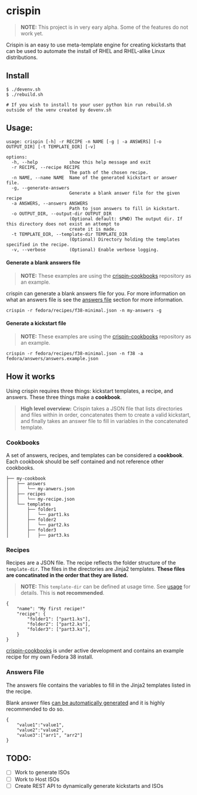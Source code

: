 # crispin

> **NOTE:** This project is in very eary alpha. Some of the features do not work yet.

Crispin is an easy to use meta-template engine for creating kickstarts that can be used to automate the install of RHEL and RHEL-alike Linux distributions.


## Install

```
$ ./devenv.sh
$ ./rebuild.sh

# If you wish to install to your user python bin run rebuild.sh outside of the venv created by devenv.sh
```

## Usage:
```
usage: crispin [-h] -r RECIPE -n NAME [-g | -a ANSWERS] [-o OUTPUT_DIR] [-t TEMPLATE_DIR] [-v]

options:
  -h, --help            show this help message and exit
  -r RECIPE, --recipe RECIPE
                        The path of the chosen recipe.
  -n NAME, --name NAME  Name of the generated kickstart or answer file.
  -g, --generate-answers
                        Generate a blank answer file for the given recipe
  -a ANSWERS, --answers ANSWERS
                        Path to json answers to fill in kickstart.
  -o OUTPUT_DIR, --output-dir OUTPUT_DIR
                        (Optional default: $PWD) The output dir. If this directory does not exist an attempt to
                        create it is made.
  -t TEMPLATE_DIR, --template-dir TEMPLATE_DIR
                        (Optional) Directory holding the templates specified in the recipe.
  -v, --verbose         (Optional) Enable verbose logging.
```

#### Generate a blank answers file

> **NOTE:** These examples are using the [crispin-cookbooks](https://github.com/Smurf/crispin-cookbooks) repository as an example.

crispin can generate a blank answers file for you. For more information on what an answers file is see the [answers file](#answers_file) section for more information.
```
crispin -r fedora/recipes/f38-minimal.json -n my-answers -g
```

#### Generate a kickstart file

> **NOTE:** These examples are using the [crispin-cookbooks](https://github.com/Smurf/crispin-cookbooks) repository as an example.

```
crispin -r fedora/recipes/f38-minimal.json -n f38 -a fedora/answers/answers.example.json
```

## How it works

Using crispin requires three things: kickstart templates, a recipe, and answers. These three things make a **cookbook**.

> **High level overview:** Crispin takes a JSON file that lists directories and files within in order, concatenates them to create a valid kickstart, and finally takes an answer file to fill in variables in the concatenated template.


### Cookbooks

A set of answers, recipes, and templates can be considered a **cookbook**. Each cookbook should be self contained and not reference other cookbooks.

```
├── my-cookbook
│   ├── answers
│   │   └── my-anwers.json
│   ├── recipes
│   │   └── my-recipe.json
│   └── templates
│       ├── folder1
│       │   └── part1.ks
│       ├── folder2
│       │   └── part2.ks
│       ├── folder3
│       │   ├── part3.ks
```

### Recipes

Recipes are a JSON file. The recipe reflects the folder structure of the `template-dir`. The files in the directories are Jinja2 templates. **These files are concatinated in the order that they are listed.**

> **NOTE:** This `template-dir` can be defined at  usage time. See [usage](#Usage) for details. This is **not recommended**.

```
{    
    "name": "My first recipe!"
    "recipe": {    
        "folder1": ["part1.ks"],
        "folder2": ["part2.ks"],
        "folder3": ["part3.ks"],
    }    
}
```
[crispin-cookbooks](https://github.com/Smurf/crispin-cookbooks) is under active development and contains an example recipe for my own Fedora 38 install.

### Answers File

The answers file contains the variables to fill in the Jinja2 templates listed in the recipe.

Blank answer files [can be automatically generated](#generate-a-blank-answers-file) and it is highly recommended to do so.

```
{
    "value1":"value1",
    "value2":"value2",
    "value3":["arr1", "arr2"]
}
```

## TODO:

- [ ] Work to generate ISOs
- [ ] Work to Host ISOs
- [ ] Create REST API to dynamically generate kickstarts and ISOs
